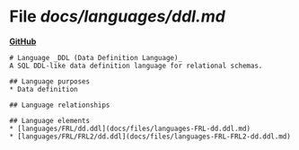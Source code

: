 # File _docs/languages/ddl.md_
**[GitHub](https://github.com/softlang/yas/blob/master/docs/languages/ddl.md)**
```
# Language _DDL (Data Definition Language)_
A SQL DDL-like data definition language for relational schemas.

## Language purposes
* Data definition

## Language relationships

## Language elements
* [languages/FRL/dd.ddl](docs/files/languages-FRL-dd.ddl.md)
* [languages/FRL/FRL2/dd.ddl](docs/files/languages-FRL-FRL2-dd.ddl.md)
```
